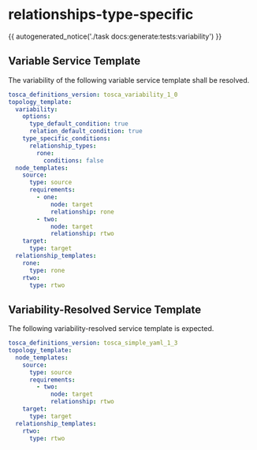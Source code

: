 # relationships-type-specific

{{ autogenerated_notice('./task docs:generate:tests:variability') }}


## Variable Service Template

The variability of the following variable service template shall be resolved.

```yaml linenums="1"
tosca_definitions_version: tosca_variability_1_0
topology_template:
  variability:
    options:
      type_default_condition: true
      relation_default_condition: true
    type_specific_conditions:
      relationship_types:
        rone:
          conditions: false
  node_templates:
    source:
      type: source
      requirements:
        - one:
            node: target
            relationship: rone
        - two:
            node: target
            relationship: rtwo
    target:
      type: target
  relationship_templates:
    rone:
      type: rone
    rtwo:
      type: rtwo
```




## Variability-Resolved Service Template

The following variability-resolved service template is expected.

```yaml linenums="1"
tosca_definitions_version: tosca_simple_yaml_1_3
topology_template:
  node_templates:
    source:
      type: source
      requirements:
        - two:
            node: target
            relationship: rtwo
    target:
      type: target
  relationship_templates:
    rtwo:
      type: rtwo
```

